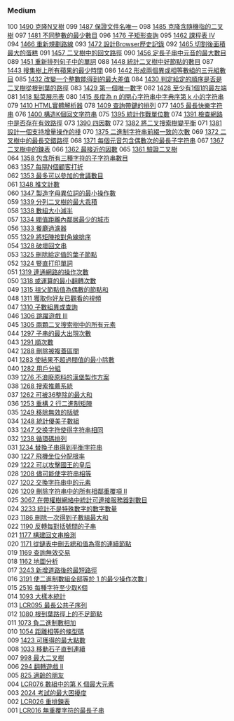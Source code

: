 ### Medium

100 [1490 克隆N叉樹](./Medium/1490.md) 
099 [1487 保證文件名唯一](./Medium/1487.md) 
098 [1485 克降含隨機指的二叉樹](./Medium/1485.md) 
097 [1481 不同整數的最少數目](./Medium/1481.md) 
096 [1476 子矩形查詢](./Medium/1476.md) 
095 [1462 課程表 IV](./Medium/1462.md) 
094 [1466 重新規劃路線](./Medium/1466.md) 
093 [1472 設計Browser歷史記錄](./Medium/1472.md) 
092 [1465 切割後面積最大的蛋糕](./Medium/1465.md) 
091 [1457 二叉樹中的回文路徑](./Medium/1457.md) 
090 [1456 定長子串中元音的最大數目](./Medium/1456.md) 
089 [1451 重新排列句子中的單詞](./Medium/1451.md) 
088 [1448 統計二叉樹中好節點的數目](./Medium/1448.md) 
087 [1443 搜集樹上所有蘋果的最少時間](./Medium/1443.md) 
086 [1442 形成兩個異或相等數組的三元組數目](./Medium/1442.md) 
085 [1432 改變一个整數能得到的最大差值](./Medium/1432.md) 
084 [1430 判定給定的順序是否是二叉樹從根到葉的路徑](./Medium/1430.md) 
083 [1429 第一個唯一數字](./Medium/1429.md) 
082 [1428 至少有1個1的最左端](./Medium/1428.md) 
081 [1418 點菜展示表](./Medium/1418.md) 
080 [1415 長度為 n 的開心字符串中字典序第 k 小的字符串](./Medium/1415.md) 
079 [1410 HTML實體解析器](./Medium/1410.md) 
078 [1409 查詢帶鍵的排列](./Medium/1409.md) 
077 [1405 最長快樂字符串](./Medium/1405.md) 
076 [1400 構造K個回文字符串](./Medium/1400.md) 
075 [1395 統計作戰單位數](./Medium/1395.md) 
074 [1391 檢查網路中是否存在有效路徑](./Medium/1391.md) 
073 [1390 四因數](./Medium/1390.md) 
072 [1382 將二叉搜索樹變平衡](./Medium/1382.md) 
071 [1381 設計一個支持增量操作的棧](./Medium/1381.md) 
070 [1375 二進制字符串前綴一致的次數](./Medium/1375.md) 
069 [1372 二叉樹中的最長交錯路徑](./Medium/1372.md) 
068 [1371 每個元音包含偶數次的最長子字符串](./Medium/1371.md) 
067 [1367 二叉樹中的鍊表](./Medium/1367.md) 
066 [1362 最接近的因數](./Medium/1362.md) 
065 [1361 驗證二叉樹](./Medium/1361.md)  
064 [1358 包含所有三種字符的子字符串數目](./Medium/1358.md)  
063 [1357 每隔N個顧客打折](./Medium/1357.md)  
062 [1353 最多可以參加的會議數目](./Medium/1353.md)  
061 [1348 推文計數](./Medium/1348.md)  
060 [1347 製造字母異位詞的最小操作數](./Medium/1347.md)  
059 [1339 分列二叉樹的最大乖積](./Medium/1339.md)  
058 [1338 數組大小減半](./Medium/1338.md)  
057 [1334 閥值距離內鄰居最少的城市](./Medium/1334.md)  
056 [1333 餐廳過濾器](./Medium/1333.md)  
055 [1329 將矩陣按對角線排序](./Medium/1329.md)  
054 [1328 破壞回文串](./Medium/1328.md)  
053 [1325 刪除給定值的葉子節點](./Medium/1325.md)  
052 [1324 豎直打印單詞](./Medium/1324.md)  
051 [1319 連通網路的操作次數](./Medium/1329.md)  
050 [1318 或運算的最小翻轉次數](./Medium/1318.md)  
049 [1315 祖父節點值為偶數的節點和](./Medium/1315.md)  
048 [1311 獲取你好友已觀看的視頻](./Medium/1311.md)  
047 [1310 子數組異或查詢](./Medium/1310.md)  
046 [1306 跳躍遊戲 III](./Medium/1306.md)  
045 [1305 兩顆二叉搜索樹中的所有元素](./Medium/1305.md)  
044 [1297 子串的最大出現次數](./Medium/1297.md)  
043 [1291 順次數](./Medium/1291.md)  
042 [1288 刪除被複蓋區間](./Medium/1288.md)  
041 [1283 使結果不超過閥值的最小除數](./Medium/1283.md)  
040 [1282 用戶分組](./Medium/1282.md)  
039 [1276 不浪廢原料的漢堡製作方案](./Medium/1276.md)  
038 [1268 搜索推薦系統](./Medium/1268.md)  
037 [1262 可被36整除的最大和](./Medium/1262.md)  
036 [1253 重構 2 行二進制矩陣](./Medium/1253.md)  
035 [1249 移除無效的括號](./Medium/1249.md)  
034 [1248 統計優美子數組](./Medium/1248.md)  
033 [1247 交换字符使得字符串相同](./Medium/1247.md)  
032 [1238 循環碼排列](./Medium/1238.md)  
031 [1234 替換子串得到平衡字符串](./Medium/1234.md)  
030 [1227 飛機坐位分配根率](./Medium/1227.md)  
029 [1222 可以攻擊國王的皇后](./Medium/1222.md)  
028 [1208 儘可能使字符串相等](./Medium/1208.md)  
027 [1202 交換字符串中的元素](./Medium/1202.md)  
026 [1209 刪除字符串中的所有相鄰重覆項 II](./Medium/1209.md)  
025 [3067 在帶權樹網絡中統計可連接服務器對數目](./Medium/3067.md)  
024 [3233 統計不是特殊數字的數字數量](./Medium/3233.md)  
023 [1186 刪除一次得到子數組最大和](./Medium/1186.md)  
022 [1190 反轉每對括號間的子串](./Medium/1190.md)  
021 [1177 構建回文串檢測](./Medium/1177.md)  
020 [1171 從鏈表中刪去總和值為零的連續節點](./Medium/1171.md)  
019 [1169 查詢無效交易](./Medium/1169.md)  
018 [1162 地圖分析](./Medium/1162.md)  
017 [3243 新增道路後的最短路徑](./Medium/3243.md)  
016 [3191 使二進制數組全部等於 1 的最少操作次數 I](./Medium/3191.md)  
015 [2516 每種字符至少取K個](./Medium/2516.md)  
014 [1093 大樣本統計](./Medium/1093.md)  
013 [LCR095 最長公共子序列](./Medium/LCR095.md)  
012 [1080 根到葉路徑上的不足節點](./Medium/1080.md)  
011 [1073 負二進制數相加](./Medium/1073.md)  
010 [1054 距離相等的條型碼](./Medium/1054.md)  
009 [1423 可獲得的最大點數](./Medium/1423.md)  
008 [1033 移動石子直到連續](./Medium/1033.md)  
007 [998 最大二叉樹](./Medium/998.md)  
006 [294 翻轉遊戲 II](./Medium/294.md)  
005 [825 適齡的朋友](./Medium/825.md)  
004 [LCR076 數組中的第 K 個最大元素](./Medium/LCR076.md)  
003 [2024 考試的最大困擾度](./Medium/2024.md)  
002 [LCR026 重排鍊表](./Medium/LCR026.md)   
001 [LCR016 無重覆字符的最長子串](./Medium/LCR016.md)   